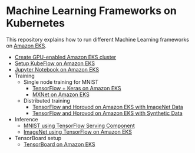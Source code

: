 # Machine Learning Frameworks on Kubernetes

This repository explains how to run different Machine Learning frameworks on [Amazon EKS](https://aws.amazon.com/eks).

- [Create GPU-enabled Amazon EKS cluster](docs/eks-gpu.md)
- [Setup KubeFlow on Amazon EKS](docs/kubeflow.md)
- [Jupyter Notebook on Amazon EKS](docs/jupyterhub.md)
- Training
  - Single node training for MNIST
    - [TensorFlow + Keras on Amazon EKS](docs/mnist/training/tensorflow-keras.md)
    - [MXNet on Amazon EKS](docs/mnist/training/mxnet.md)  
  - Distributed training
    - [TensorFlow and Horovod on Amazon EKS with ImageNet Data](docs/imagenet/training/tensorflow-horovod.md)
    - [TensorFlow and Horovod on Amazon EKS with Synthetic Data](docs/tensorflow-horovod-synthetic.md)
- Inference
  - [MNIST using TensorFlow Serving Component](docs/mnist/inference/tensorflow.md)
  - [ImageNet using TensorFlow on Amazon EKS](docs/imagenet/inference/tensorflow.md)
- TensorBoard setup
  - [TensorBoard on Amazon EKS](docs/tensorboard.md)
